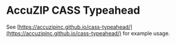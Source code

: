 # AccuZIP CASS Typeahead
See [https://accuzipinc.github.io/cass-typeahead/](https://accuzipinc.github.io/cass-typeahead/) for example usage.
